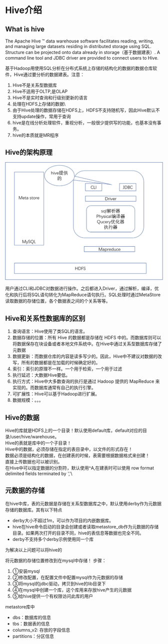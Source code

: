 # Hive介绍

## What is hive

The Apache Hive ™ data warehouse software facilitates reading, writing, and managing large datasets residing in distributed storage using SQL. Structure can be projected onto data already in storage（基于数据建表）. A command line tool and JDBC driver are provided to connect users to Hive.

基于Hadoop用使用SQL分析在分布式系统上存储的结构化的数据的数据仓库软件，Hive通过要分析的数据建表。注意：

1. Hive不是关系型数据库
2. Hive不适用于OLTP,是OLAP
3. Hive不是实时查询和行级别更新的语言
4. 处理在HDFS上存储的数据\
5. 由于Hive处理的数据存储在HDFS上，HDFS不支持随机写，因此Hive默认不支持update操作，常用于查询
6. hive是在线分析处理软件，重视分析，一般很少提供写的功能，也基本没有事务。
7. hive的本质就是MR程序

## Hive的架构原理

![hive.jpg](Hive架构.png)

用户通过CLI和JDBC对数据进行操作。之后都进入Driver，通过解析，编译，优化和执行后将SQL语句转化为MapReduce语句执行。SQL处理时通过MetaStore读取数据的存储位置，各个数据表之间的个关系等等。

## Hive和关系性数据库的区别

1. 查询语言：Hive使用了类SQL的语言。
2. 数据存储的位置：所有 Hive 的数据都是存储在 HDFS 中的。而数据库则可以将数据保存在块设备或者本地文件系统中。在Hive中通过关系型数据库存储了元数据
3. 数据更新：而数据仓库的内容是读多写少的。因此，Hive中不建议对数据的改写，所有的数据都是在加载的时候确定好的。
4. 索引：索引的原理不一样。一个用于检索，一个用于过滤
5. 执行延迟：大数据Hive要低。
6. 执行方式：Hive中大多数查询的执行是通过 Hadoop 提供的 MapReduce 来实现的。而数据库通常有自己的执行引擎。
7. 可扩展性：Hive可以基于Hadoop进行扩展。
8. 数据规模：。。。

## Hive的数据

Hive的库就是HDFS上的一个目录！默认使用default库，default对应的目录/user/hive/warehouse。\
Hive的表就是库中的一个子目录！\
Hive中的数据，必须存储在指定的表目录中，以文件的形式存在！\
数据必须是结构化的数据，在创建表的时候，表需要根据数据格式来创建！\
直接上传数据也可以被识别。\
在Hive中可以指定数据的分割符，默认使用^A,在建表时可以使用 row format delimited fields terminated by ','\

## 元数据的存储

在hive中库，表的元数据是存储在关系型数据库之中，默认使用derby作为元数据存储的数据库。其有以下特点

- derby大小不超过1m，可以作为项目的内嵌数据库。
- hive在hive命令启动的目录会创建或者读取metastore_db作为元数据的存储目录。如果两次打开的目录不同，hive的表信息等数据也完全不同。
- derby不支持多个derby示例使用同一个库

为解决以上问题可以将hive的

将元数据的存储位置修改到在mysql中存储！
步骤：

1. ①安装mysql
2. ②修改配置，在配置文件中配置mysql作为元数据的存储
3. ③将mysql的jdbc驱动，拷贝到hive的lib目录下
4. ④在mysql中创建一个库，这个库用来存放hive产生的元数据
5. ⑤给hive提供一个有权限访问此库的用户

metastore库中

- dbs：数据库的信息
- tbs：数据表的信息
- columns_v2: 存放的字段信息
- partitions：分区信息
